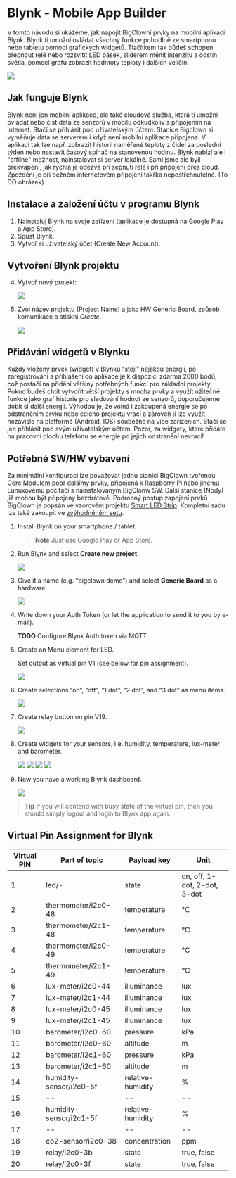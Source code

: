 # Blynk - Mobile App Builder

<!-- toc -->

V tomto návodu si ukážeme, jak napojit BigClowní prvky na mobilní aplikaci Blynk.
Blynk ti umožní ovládat všechny funkce pohodlně ze smartphonu nebo tabletu pomocí grafických widgetů. Tlačítkem tak bůdeš schopen přepnout relé nebo rozsvítit LED pásek, sliderem měnit intenzitu a odstín světla, pomocí grafu zobrazit hodntoty teploty i dalších veličin.

   ![](images/blynk/blynk_on_mobile.png)
   
## Jak funguje Blynk

Blynk není jen mobilní aplikace, ale také cloudová služba, která ti umožní ovládat nebo číst data ze senzorů v mobilu odkudkoliv s připojením na internet.
Stačí se přihlásit pod uživatelským účtem.
Stanice Bigclown si vyměňuje data se serverem i když není mobilní aplikace připojena.
V aplikaci tak lze např. zobrazit historii naměřené teploty z čidel za poslední týden nebo nastavit časový spínač na stanovenou hodinu.
Blynk nabízí ale i "offline" možnost, nainstalovat si server lokálně.
Sami jsme ale byli překvapení, jak rychlá je odezva při sepnutí relé i při připojení přes cloud.
Zpoždění je při bežném internetovém připojení takřka nepostřehnutelné.
(To DO obrázek)
## Instalace a založení účtu v programu Blynk

1. Nainstaluj Blynk na svoje zařízení (aplikace je dostupná na Google Play a App Store).
2. Spusť Blynk.
3. Vytvoř si uživatelský účet (Create New Account).

## Vytvoření Blynk projektu

4. Vytvoř nový projekt:

   ![](images/blynk/blynk-create-project-1.png)

5. Zvol název projektu (Project Name) a jako HW Generic Board, způsob komunikace a stiskni *Create*.

   ![](images/blynk/blynk-create-project-2.png)

## Přidávání widgetů v Blynku

Každý vložený prvek (widget) v Blynku “stojí” nějakou energii, po zaregistrování a přihlášení do aplikace je k dispozici zdarma 2000 bodů, což postačí na přidání většiny potřebných funkcí pro základní projekty.
Pokud budeš chtít vytvořit větší projekty s mnoha prvky a využít užitečné funkce jako graf historie pro sledování hodnot ze senzorů, doporučujeme dobít si další energii.
Výhodou je, že volná i zakoupená energie se po odstraněním prvku nebo celého projektu vrací a zároveň ji lze využít nezávisle na platformě (Android, IOS) souběžně na více zařízeních.
Stačí se jen přihlásit pod svým uživatelským účtem.
Pozor, za widgety, které přidáte na pracovní plochu telefonu se energie po jejich odstranění nevrací!

## Potřebné SW/HW vybavení
Za minimální konfiguraci lze považovat jednu stanici BigClown tvořenou Core Modulem popř dalšímy prvky, připojená k Raspberry Pi nebo jinému Lunuxovému počítači s nainstalovaným BigClonw SW.
Další stanice (Nody) již mohou být připojeny bezdrátově.
Podrobný postup zapojení prvků BigClown je popsán ve vzorovém projektu [Smart LED Strip](https://doc.bigclown.cz/smart-led-strip.html). Kompletní sadu lze také zakoupit ve [zvýhodněném setu](https://obchod.bigclown.cz/products/smart-led-strip-set).


















1. Install Blynk on your smartphone / tablet.

   > **Note** Just use Google Play or App Store.

2. Run Blynk and select **Create new project**.

   ![](images/blynk/blynk-create-project-1.png)

3. Give it a name (e.g. “bigclown demo”) and select **Generic Board** as a hardware.

   ![](images/blynk/blynk-create-project-2.png)

4. Write down your Auth Token (or let the application to send it to you by e-mail).

   **TODO** Configure Blynk Auth token via MQTT.

5. Create an Menu element for LED.

   Set output as virtual pin V1 (see below for pin assignment).

   ![](images/blynk/blynk-menu-led-1.png)

6. Create selections “on”, “off”, “1 dot”, “2 dot”, and “3 dot” as menu items.

   ![](images/blynk/blynk-menu-led-2.png)

7. Create relay button on pin V19.

   ![](images/blynk/blynk-button-relay.png)

8. Create widgets for your sensors, i.e. humidity, temperature, lux-meter and barometer.

   ![](images/blynk/blynk-value-humidity.png)
   ![](images/blynk/blynk-value-temperature.png)
   ![](images/blynk/blynk-value-lux-meter.png)
   ![](images/blynk/blynk-value-barometer.png)

7. Now you have a working Blynk dashboard.

   ![](images/blynk/blynk-dashboard.png)

> **Tip** If you will contend with busy state of the virtual pin, then you should simply logout and login to Blynk app again.


## Virtual Pin Assignment for Blynk

| Virtual PIN  | Part of topic           | Payload key       | Unit                         |
| ------------ | ----------------------- | ----------------- | ---------------------------- |
| 1            | led/-                   | state             | on, off, 1-dot, 2-dot, 3-dot |
| 2            | thermometer/i2c0-48     | temperature       | °C                           |
| 3            | thermometer/i2c1-48     | temperature       | °C                           |
| 4            | thermometer/i2c0-49     | temperature       | °C                           |
| 5            | thermometer/i2c1-49     | temperature       | °C                           |
| 6            | lux-meter/i2c0-44       | illuminance       | lux                          |
| 7            | lux-meter/i2c1-44       | illuminance       | lux                          |
| 8            | lux-meter/i2c0-45       | illuminance       | lux                          |
| 9            | lux-meter/i2c1-45       | illuminance       | lux                          |
| 10           | barometer/i2c0-60       | pressure          | kPa                          |
| 11           | barometer/i2c0-60       | altitude          | m                            |
| 12           | barometer/i2c1-60       | pressure          | kPa                          |
| 13           | barometer/i2c1-60       | altitude          | m                            |
| 14           | humidity-sensor/i2c0-5f | relative-humidity | %                            |
| 15           | --                      | --                | --                           |
| 16           | humidity-sensor/i2c1-5f | relative-humidity | %                            |
| 17           | --                      | --                | --                           |
| 18           | co2-sensor/i2c0-38      | concentration     | ppm                          |
| 19           | relay/i2c0-3b           | state             | true, false                  |
| 20           | relay/i2c0-3f           | state             | true, false                  |
